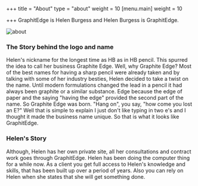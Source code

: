+++
title = "About"
type = "about"
weight = 10
[menu.main]
weight = 10

+++
GraphitEdge is Helen Burgess and Helen Burgess is GraphitEdge. 

![about](../images/mac.jpg)

### The Story behind the logo and name

Helen's nickname for the longest time as HB as in HB pencil. This spurred the idea to call her business Graphite Edge. Well, why Graphite Edge? Most of the best names for having a sharp pencil were already taken and by talking with some of her industry besties, Helen decided to take a twist on the name. Until modern formulations changed the lead in a pencil it had always been graphite or a similar substance. Edge because the edge of paper and the saying "having the edge" provided the second part of the name. 
So Graphite Edge was born. "Hang on", you say, "how come you lost an E?" Well that is simple to explain I just don't like typing in two e's and I thought it made the business name unique. So that is what it looks like GraphitEdge. 

### Helen's Story

Although, Helen has her own private site, all her consultations and contract work goes through GraphitEdge. Helen has been doing the computer thing for a while now. 
As a client you get full access to Helen's knowledge and skills, that has been built up over a period of years. Also you can rely on Helen when she states that she will get something done. 
